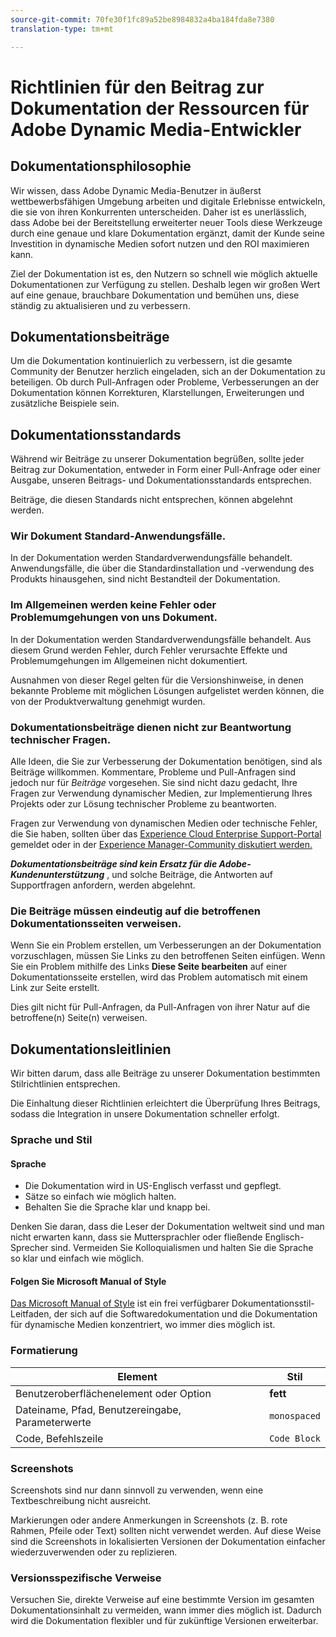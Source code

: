 ```yaml
---
source-git-commit: 70fe30f1fc89a52be8984832a4ba184fda8e7380
translation-type: tm+mt

---
```

# Richtlinien für den Beitrag zur Dokumentation der Ressourcen für Adobe Dynamic Media-Entwickler

## Dokumentationsphilosophie

Wir wissen, dass Adobe Dynamic Media-Benutzer in äußerst wettbewerbsfähigen Umgebung arbeiten und digitale Erlebnisse entwickeln, die sie von ihren Konkurrenten unterscheiden. Daher ist es unerlässlich, dass Adobe bei der Bereitstellung erweiterter neuer Tools diese Werkzeuge durch eine genaue und klare Dokumentation ergänzt, damit der Kunde seine Investition in dynamische Medien sofort nutzen und den ROI maximieren kann.

Ziel der Dokumentation ist es, den Nutzern so schnell wie möglich aktuelle Dokumentationen zur Verfügung zu stellen. Deshalb legen wir großen Wert auf eine genaue, brauchbare Dokumentation und bemühen uns, diese ständig zu aktualisieren und zu verbessern.

## Dokumentationsbeiträge

Um die Dokumentation kontinuierlich zu verbessern, ist die gesamte Community der Benutzer herzlich eingeladen, sich an der Dokumentation zu beteiligen. Ob durch Pull-Anfragen oder Probleme, Verbesserungen an der Dokumentation können Korrekturen, Klarstellungen, Erweiterungen und zusätzliche Beispiele sein.

## Dokumentationsstandards

Während wir Beiträge zu unserer Dokumentation begrüßen, sollte jeder Beitrag zur Dokumentation, entweder in Form einer Pull-Anfrage oder einer Ausgabe, unseren Beitrags- und Dokumentationsstandards entsprechen.

Beiträge, die diesen Standards nicht entsprechen, können abgelehnt werden.

### Wir Dokument Standard-Anwendungsfälle.

In der Dokumentation werden Standardverwendungsfälle behandelt. Anwendungsfälle, die über die Standardinstallation und -verwendung des Produkts hinausgehen, sind nicht Bestandteil der Dokumentation.

### Im Allgemeinen werden keine Fehler oder Problemumgehungen von uns Dokument.

In der Dokumentation werden Standardverwendungsfälle behandelt. Aus diesem Grund werden Fehler, durch Fehler verursachte Effekte und Problemumgehungen im Allgemeinen nicht dokumentiert.

Ausnahmen von dieser Regel gelten für die Versionshinweise, in denen bekannte Probleme mit möglichen Lösungen aufgelistet werden können, die von der Produktverwaltung genehmigt wurden.

### Dokumentationsbeiträge dienen nicht zur Beantwortung technischer Fragen.

Alle Ideen, die Sie zur Verbesserung der Dokumentation benötigen, sind als Beiträge willkommen. Kommentare, Probleme und Pull-Anfragen sind jedoch nur für *Beiträge* vorgesehen. Sie sind nicht dazu gedacht, Ihre Fragen zur Verwendung dynamischer Medien, zur Implementierung Ihres Projekts oder zur Lösung technischer Probleme zu beantworten.

Fragen zur Verwendung von dynamischen Medien oder technische Fehler, die Sie haben, sollten über das [Experience Cloud Enterprise Support-Portal](https://helpx.adobe.com/contact/enterprise-support.ec.html) gemeldet oder in der [Experience Manager-Community diskutiert werden.](https://forums.adobe.com/community/experience-cloud/marketing-cloud/experience-manager)

***Dokumentationsbeiträge sind kein Ersatz für die Adobe-Kundenunterstützung*** , und solche Beiträge, die Antworten auf Supportfragen anfordern, werden abgelehnt.

### Die Beiträge müssen eindeutig auf die betroffenen Dokumentationsseiten verweisen.

Wenn Sie ein Problem erstellen, um Verbesserungen an der Dokumentation vorzuschlagen, müssen Sie Links zu den betroffenen Seiten einfügen. Wenn Sie ein Problem mithilfe des Links **Diese Seite bearbeiten** auf einer Dokumentationsseite erstellen, wird das Problem automatisch mit einem Link zur Seite erstellt.

Dies gilt nicht für Pull-Anfragen, da Pull-Anfragen von ihrer Natur auf die betroffene(n) Seite(n) verweisen.

## Dokumentationsleitlinien

Wir bitten darum, dass alle Beiträge zu unserer Dokumentation bestimmten Stilrichtlinien entsprechen.

Die Einhaltung dieser Richtlinien erleichtert die Überprüfung Ihres Beitrags, sodass die Integration in unsere Dokumentation schneller erfolgt.

### Sprache und Stil

#### Sprache

* Die Dokumentation wird in US-Englisch verfasst und gepflegt.
* Sätze so einfach wie möglich halten.
* Behalten Sie die Sprache klar und knapp bei.

Denken Sie daran, dass die Leser der Dokumentation weltweit sind und man nicht erwarten kann, dass sie Muttersprachler oder fließende Englisch-Sprecher sind. Vermeiden Sie Kolloquialismen und halten Sie die Sprache so klar und einfach wie möglich.

#### Folgen Sie Microsoft Manual of Style

[Das Microsoft Manual of Style](https://docs.microsoft.com/en-us/style-guide/welcome/) ist ein frei verfügbarer Dokumentationsstil-Leitfaden, der sich auf die Softwaredokumentation und die Dokumentation für dynamische Medien konzentriert, wo immer dies möglich ist.

### Formatierung

| Element | Stil |
|---|---|
| Benutzeroberflächenelement oder Option | **fett** |
| Dateiname, Pfad, Benutzereingabe, Parameterwerte | `monospaced` |
| Code, Befehlszeile | ```Code Block``` |

### Screenshots

Screenshots sind nur dann sinnvoll zu verwenden, wenn eine Textbeschreibung nicht ausreicht.

Markierungen oder andere Anmerkungen in Screenshots (z. B. rote Rahmen, Pfeile oder Text) sollten nicht verwendet werden. Auf diese Weise sind die Screenshots in lokalisierten Versionen der Dokumentation einfacher wiederzuverwenden oder zu replizieren.

### Versionsspezifische Verweise

Versuchen Sie, direkte Verweise auf eine bestimmte Version im gesamten Dokumentationsinhalt zu vermeiden, wann immer dies möglich ist. Dadurch wird die Dokumentation flexibler und für zukünftige Versionen erweiterbar.